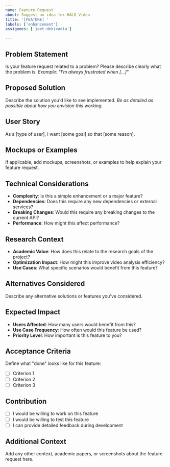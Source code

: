 ```yaml
---
name: Feature Request
about: Suggest an idea for HALO Video
title: '[FEATURE] '
labels: ['enhancement']
assignees: ['jeet-dekivadia']

---
```


## Problem Statement
Is your feature request related to a problem? Please describe clearly what the problem is.
*Example: "I'm always frustrated when [...]"*

## Proposed Solution
Describe the solution you'd like to see implemented.
*Be as detailed as possible about how you envision this working.*

## User Story
As a [type of user], I want [some goal] so that [some reason].

## Mockups or Examples
If applicable, add mockups, screenshots, or examples to help explain your feature request.

## Technical Considerations
- **Complexity**: Is this a simple enhancement or a major feature?
- **Dependencies**: Does this require any new dependencies or external services?
- **Breaking Changes**: Would this require any breaking changes to the current API?
- **Performance**: How might this affect performance?

## Research Context
- **Academic Value**: How does this relate to the research goals of the project?
- **Optimization Impact**: How might this improve video analysis efficiency?
- **Use Cases**: What specific scenarios would benefit from this feature?

## Alternatives Considered
Describe any alternative solutions or features you've considered.

## Expected Impact
- **Users Affected**: How many users would benefit from this?
- **Use Case Frequency**: How often would this feature be used?
- **Priority Level**: How important is this feature to you?

## Acceptance Criteria
Define what "done" looks like for this feature:
- [ ] Criterion 1
- [ ] Criterion 2
- [ ] Criterion 3

## Contribution
- [ ] I would be willing to work on this feature
- [ ] I would be willing to test this feature
- [ ] I can provide detailed feedback during development

## Additional Context
Add any other context, academic papers, or screenshots about the feature request here.
